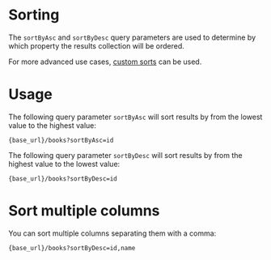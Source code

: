 # Sorting

The `sortByAsc` and `sortByDesc` query parameters are used to determine by which property the results collection will be ordered. 

For more advanced use cases, [custom sorts](advanced_usage?id=custom-sort) can be used.

# Usage

The following query parameter `sortByAsc` will sort results by  from the lowest value to the highest value:

```console
{base_url}/books?sortByAsc=id
```

The following query parameter `sortByDesc` will sort results by  from the highest value to the lowest value:

```console
{base_url}/books?sortByDesc=id
```

# Sort multiple columns

You can sort multiple columns separating them with a comma:

```console
{base_url}/books?sortByDesc=id,name
```